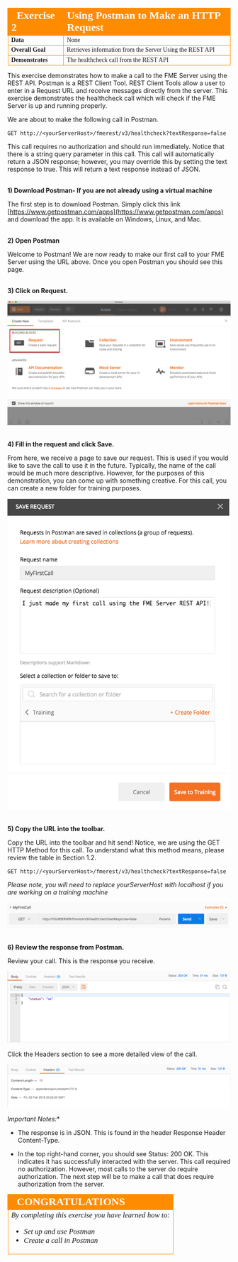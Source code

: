 <table style="border-spacing: 0px;border-collapse: collapse;font-family:serif">
<tr>
<td width=25% style="vertical-align:middle;background-color:darkorange;border: 2px solid darkorange">
<i class="fa fa-cogs fa-lg fa-pull-left fa-fw" style="color:white;padding-right: 12px;vertical-align:text-top"></i>
<span style="color:white;font-size:x-large;font-weight: bold">Exercise 2</span>
</td>
<td style="border: 2px solid darkorange;background-color:darkorange;color:white">
<span style="color:white;font-size:x-large;font-weight: bold">Using Postman to Make an HTTP Request</span>
</td>
</tr>

<tr>
<td style="border: 1px solid darkorange; font-weight: bold">Data</td>
<td style="border: 1px solid darkorange">None</td>
</tr>

<tr>
<td style="border: 1px solid darkorange; font-weight: bold">Overall Goal</td>
<td style="border: 1px solid darkorange">Retrieves information from the Server Using the REST API</td>
</tr>

<tr>
<td style="border: 1px solid darkorange; font-weight: bold">Demonstrates</td>
<td style="border: 1px solid darkorange">The healthcheck call from the REST API</td>
</tr>


</table>

This exercise demonstrates how to make a call to the FME Server using the REST API. Postman is a REST Client Tool. REST Client Tools allow a user to enter in a Request URL and receive messages directly from the server. This exercise demonstrates the healthcheck call which will check if the FME Server is up and running properly.   

We are about to make the following call in Postman.


    GET http://<yourServerHost>/fmerest/v3/healthcheck?textResponse=false


This call requires no authorization and should run immediately. Notice
that there is a string query parameter in this call. This call will
automatically return a JSON response; however, you may override this by
setting the text response to true. This will return a text response
instead of JSON.

<br>**1) Download Postman- If you are not already using a virtual machine**

The first step is to download Postman. Simply click this link
[https://www.getpostman.com/apps](https://www.getpostman.com/apps)
and download the app. It is available on Windows, Linux, and Mac.

<br>**2) Open Postman**

Welcome to Postman! We are now ready to make our first call to your FME
Server using the URL above. Once you open Postman you should see this
page.

<br>**3) Click on Request.**

![](./Images/image3.1.1.PostmanInterface.png)



<br>**4) Fill in the request and click Save.**

From here, we receive a page to save our request. This is used if you
would like to save the call to use it in the future. Typically, the name
of the call would be much more descriptive. However, for the purposes of
this demonstration, you can come up with something creative. For this
call, you can create a new folder for training purposes.


![](./Images/image3.1.2.PostmanRequest.png)


<br>**5) Copy the URL into the toolbar.**

Copy the URL into the toolbar and hit send! Notice, we are using the GET
HTTP Method for this call. To understand what this method means, please
review the table in Section 1.2.  

    GET http://<yourServerHost>/fmerest/v3/healthcheck?textResponse=false

  *Please note, you will need to replace yourServerHost with localhost if you are working on a training machine*

![](./Images/image3.1.3.png)



<br>**6) Review the response from Postman.**

Review your call. This is the response you receive.

![](./Images/image3.1.4.responsepostman.png)


Click the Headers section to see a more detailed view of the call.

![](./Images/image3.1.5.responseHeaderPostman.png)



*Important Notes:**

- The response is in JSON. This is found in the header Response Header Content-Type.

- In the top right-hand corner, you should see Status: 200 OK. This indicates it has successfully interacted with the server. This call required no authorization. However, most calls to the server do require authorization. The next step will be to make a call that does require authorization from the server.

<!--Exercise Congratulations Section-->

<table style="border-spacing: 0px">
<tr>
<td style="vertical-align:middle;background-color:darkorange;border: 2px solid darkorange">
<i class="fa fa-thumbs-o-up fa-lg fa-pull-left fa-fw" style="color:white;padding-right: 12px;vertical-align:text-top"></i>
<span style="color:white;font-size:x-large;font-weight: bold;font-family:serif">CONGRATULATIONS</span>
</td>
</tr>

<tr>
<td style="border: 1px solid darkorange">
<span style="font-family:serif; font-style:italic; font-size:larger">
By completing this exercise you have learned how to:
<br>
<ul><li>Set up and use Postman</li>
<li>Create a call in Postman</li>
</ul>

</span>
</td>
</tr>
</table>
